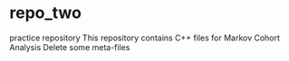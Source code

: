 # repo_two
practice repository
This repository contains C++ files for Markov Cohort Analysis
Delete some meta-files
